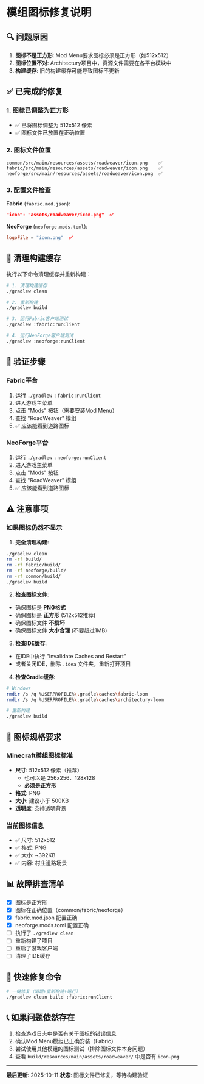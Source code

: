 # 模组图标修复说明

## 🔍 问题原因

1. **图标不是正方形**: Mod Menu要求图标必须是正方形（如512x512）
2. **图标位置不对**: Architectury项目中，资源文件需要在各平台模块中
3. **构建缓存**: 旧的构建缓存可能导致图标不更新

## ✅ 已完成的修复

### 1. 图标已调整为正方形
- ✅ 已将图标调整为 512x512 像素
- ✅ 图标文件已放置在正确位置

### 2. 图标文件位置
```
common/src/main/resources/assets/roadweaver/icon.png    ✅
fabric/src/main/resources/assets/roadweaver/icon.png    ✅
neoforge/src/main/resources/assets/roadweaver/icon.png  ✅
```

### 3. 配置文件检查
**Fabric** (`fabric.mod.json`):
```json
"icon": "assets/roadweaver/icon.png"  ✅
```

**NeoForge** (`neoforge.mods.toml`):
```toml
logoFile = "icon.png"  ✅
```

## 🔧 清理构建缓存

执行以下命令清理缓存并重新构建：

```bash
# 1. 清理构建缓存
./gradlew clean

# 2. 重新构建
./gradlew build

# 3. 运行Fabric客户端测试
./gradlew :fabric:runClient

# 4. 运行NeoForge客户端测试
./gradlew :neoforge:runClient
```

## 📝 验证步骤

### Fabric平台
1. 运行 `./gradlew :fabric:runClient`
2. 进入游戏主菜单
3. 点击 "Mods" 按钮（需要安装Mod Menu）
4. 查找 "RoadWeaver" 模组
5. ✅ 应该能看到道路图标

### NeoForge平台
1. 运行 `./gradlew :neoforge:runClient`
2. 进入游戏主菜单
3. 点击 "Mods" 按钮
4. 查找 "RoadWeaver" 模组
5. ✅ 应该能看到道路图标

## ⚠️ 注意事项

### 如果图标仍然不显示

1. **完全清理构建**:
```bash
./gradlew clean
rm -rf build/
rm -rf fabric/build/
rm -rf neoforge/build/
rm -rf common/build/
./gradlew build
```

2. **检查图标文件**:
- 确保图标是 **PNG格式**
- 确保图标是 **正方形** (512x512推荐)
- 确保图标文件 **不损坏**
- 确保图标文件 **大小合理** (不要超过1MB)

3. **检查IDE缓存**:
- 在IDE中执行 "Invalidate Caches and Restart"
- 或者关闭IDE，删除 `.idea` 文件夹，重新打开项目

4. **检查Gradle缓存**:
```bash
# Windows
rmdir /s /q %USERPROFILE%\.gradle\caches\fabric-loom
rmdir /s /q %USERPROFILE%\.gradle\caches\architectury-loom

# 重新构建
./gradlew build
```

## 🎯 图标规格要求

### Minecraft模组图标标准
- **尺寸**: 512x512 像素（推荐）
  - 也可以是 256x256、128x128
  - **必须是正方形**
- **格式**: PNG
- **大小**: 建议小于 500KB
- **透明度**: 支持透明背景

### 当前图标信息
- ✅ 尺寸: 512x512
- ✅ 格式: PNG
- ✅ 大小: ~392KB
- ✅ 内容: 村庄道路场景

## 📊 故障排查清单

- [x] 图标是正方形
- [x] 图标在正确位置（common/fabric/neoforge）
- [x] fabric.mod.json 配置正确
- [x] neoforge.mods.toml 配置正确
- [ ] 执行了 `./gradlew clean`
- [ ] 重新构建了项目
- [ ] 重启了游戏客户端
- [ ] 清理了IDE缓存

## 🚀 快速修复命令

```bash
# 一键修复（清理+重新构建+运行）
./gradlew clean build :fabric:runClient
```

## 📞 如果问题依然存在

1. 检查游戏日志中是否有关于图标的错误信息
2. 确认Mod Menu模组已正确安装（Fabric）
3. 尝试使用其他模组的图标测试（排除图标文件本身问题）
4. 查看 `build/resources/main/assets/roadweaver/` 中是否有 `icon.png`

---

**最后更新**: 2025-10-11
**状态**: 图标文件已修复，等待构建验证
